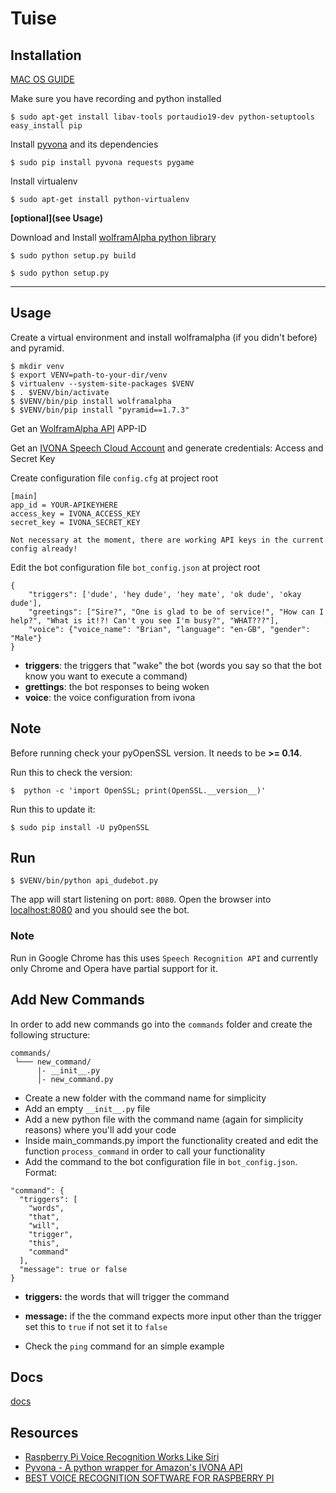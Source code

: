 # Tuise

## Installation

[MAC OS GUIDE](./docs/mac.md)

Make sure you have recording and python installed

    $ sudo apt-get install libav-tools portaudio19-dev python-setuptools easy_install pip

Install [pyvona](https://github.com/zbears/pyvona) and its dependencies

    $ sudo pip install pyvona requests pygame

Install virtualenv

    $ sudo apt-get install python-virtualenv


**\[optional\](see Usage)**

Download and Install [wolframAlpha python library](https://github.com/jaraco/wolframalpha)

    $ sudo python setup.py build

    $ sudo python setup.py

<hr>

## Usage

Create a virtual environment and install wolframalpha (if you didn't before) and pyramid.

    $ mkdir venv
    $ export VENV=path-to-your-dir/venv
    $ virtualenv --system-site-packages $VENV
    $ . $VENV/bin/activate
    $ $VENV/bin/pip install wolframalpha
    $ $VENV/bin/pip install "pyramid==1.7.3"


Get an [WolframAlpha API](http://products.wolframalpha.com/api/) APP-ID

Get an [IVONA Speech Cloud Account](https://www.ivona.com/us/for-business/speech-cloud/) and generate credentials: Access and Secret Key


Create configuration file `config.cfg` at project root

```
[main]
app_id = YOUR-APIKEYHERE
access_key = IVONA_ACCESS_KEY
secret_key = IVONA_SECRET_KEY
```

```
Not necessary at the moment, there are working API keys in the current config already!
```

Edit the bot configuration file `bot_config.json` at project root

```
{
	"triggers": ['dude', 'hey dude', 'hey mate', 'ok dude', 'okay dude'],
	"greetings": ["Sire?", "One is glad to be of service!", "How can I help?", "What is it!?! Can't you see I'm busy?", "WHAT???"],
	"voice": {"voice_name": "Brian", "language": "en-GB", "gender": "Male"}
}
```

- **triggers**: the triggers that "wake" the bot (words you say so that the bot know you want to execute a command)
- **grettings**: the bot responses to being woken
- **voice**: the voice configuration from ivona

## Note
Before running check your pyOpenSSL version. It needs to be **>= 0.14**.

Run this to check the version:

    $  python -c 'import OpenSSL; print(OpenSSL.__version__)'

Run this to update it:    

    $ sudo pip install -U pyOpenSSL

## Run

    $ $VENV/bin/python api_dudebot.py

The app will start listening on port: `8080`.
Open the browser into [localhost:8080](http://localhost:8080) and you should see the bot.

### Note
Run in Google Chrome has this uses `Speech Recognition API`  and currently only Chrome and Opera have partial support for it.

## Add New Commands
In order to add new commands go into the `commands` folder and create the following structure:
```
commands/
 └─── new_command/
      |- __init__.py
      │- new_command.py
```
- Create a new folder with the command name for simplicity
- Add an empty `__init__.py` file
- Add a new python file with the command name (again for simplicity reasons) where you'll add your code
- Inside main_commands.py import the functionality created and edit the function `process_command` in order to call your functionality
- Add the command to the bot configuration file in `bot_config.json`. Format:
```
"command": {
  "triggers": [
    "words",
    "that",
    "will",
    "trigger",
    "this",
    "command"
  ],
  "message": true or false
}
```
  - **triggers:** the words that will trigger the command
  - **message:** if the the command expects more input other than the trigger set this to `true` if not set it to `false`

- Check the `ping` command for an simple example

## Docs
[docs](./docs)

## Resources

- [Raspberry Pi Voice Recognition Works Like Siri](https://oscarliang.com/raspberry-pi-voice-recognition-works-like-siri/)
- [Pyvona - A python wrapper for Amazon's IVONA API](http://zacharybears.com/pyvona/)
- [BEST VOICE RECOGNITION SOFTWARE FOR RASPBERRY PI](http://diyhacking.com/best-voice-recognition-software-for-raspberry-pi/)
